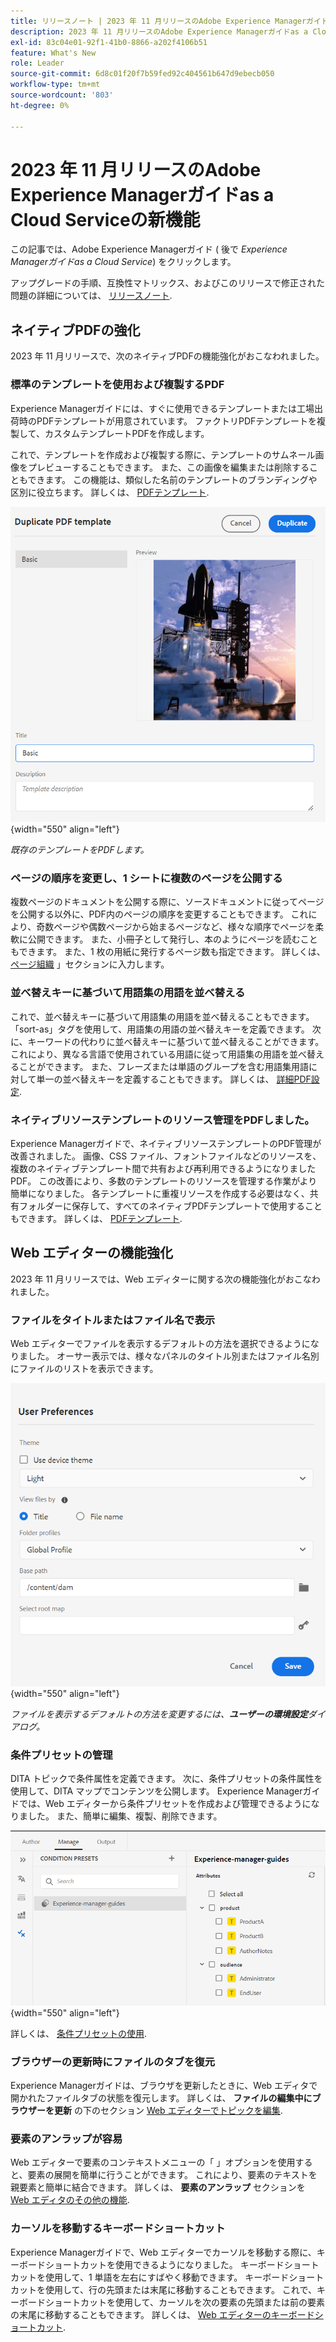 ```yaml
---
title: リリースノート | 2023 年 11 月リリースのAdobe Experience Managerガイドの新機能
description: 2023 年 11 月リリースのAdobe Experience Managerガイドas a Cloud Serviceの新機能および機能強化について説明します。
exl-id: 83c04e01-92f1-41b0-8866-a202f4106b51
feature: What's New
role: Leader
source-git-commit: 6d8c01f20f7b59fed92c404561b647d9ebecb050
workflow-type: tm+mt
source-wordcount: '803'
ht-degree: 0%

---
```


# 2023 年 11 月リリースのAdobe Experience Managerガイドas a Cloud Serviceの新機能

この記事では、Adobe Experience Managerガイド ( 後で *Experience Managerガイドas a Cloud Service*) をクリックします。

アップグレードの手順、互換性マトリックス、およびこのリリースで修正された問題の詳細については、 [リリースノート](release-notes-2023-11-0.md).

## ネイティブPDFの強化

2023 年 11 月リリースで、次のネイティブPDFの機能強化がおこなわれました。

### 標準のテンプレートを使用および複製するPDF

Experience Managerガイドには、すぐに使用できるテンプレートまたは工場出荷時のPDFテンプレートが用意されています。 ファクトリPDFテンプレートを複製して、カスタムテンプレートPDFを作成します。

これで、テンプレートを作成および複製する際に、テンプレートのサムネール画像をプレビューすることもできます。 また、この画像を編集または削除することもできます。 この機能は、類似した名前のテンプレートのブランディングや区別に役立ちます。
詳しくは、 [PDFテンプレート](../native-pdf/pdf-template.md).

![複製PDFテンプレートダイアログ](assets/duplicate-template.png){width="550" align="left"}

*既存のテンプレートをPDFします。*


### ページの順序を変更し、1 シートに複数のページを公開する

複数ページのドキュメントを公開する際に、ソースドキュメントに従ってページを公開する以外に、PDF内のページの順序を変更することもできます。  これにより、奇数ページや偶数ページから始まるページなど、様々な順序でページを柔軟に公開できます。 また、小冊子として発行し、本のようにページを読むこともできます。 また、1 枚の用紙に発行するページ数も指定できます。 詳しくは、 [ページ組織](../native-pdf/components-pdf-template.md#page-organization) 」セクションに入力します。

### 並べ替えキーに基づいて用語集の用語を並べ替える

これで、並べ替えキーに基づいて用語集の用語を並べ替えることもできます。 「sort-as」タグを使用して、用語集の用語の並べ替えキーを定義できます。 次に、キーワードの代わりに並べ替えキーに基づいて並べ替えることができます。 これにより、異なる言語で使用されている用語に従って用語集の用語を並べ替えることができます。 また、フレーズまたは単語のグループを含む用語集用語に対して単一の並べ替えキーを定義することもできます。
詳しくは、 [詳細PDF設定](../native-pdf/components-pdf-template.md#advanced-pdf-settings).


### ネイティブリソーステンプレートのリソース管理をPDFしました。

Experience Managerガイドで、ネイティブリソーステンプレートのPDF管理が改善されました。 画像、CSS ファイル、フォントファイルなどのリソースを、複数のネイティブテンプレート間で共有および再利用できるようになりましたPDF。 この改善により、多数のテンプレートのリソースを管理する作業がより簡単になりました。 各テンプレートに重複リソースを作成する必要はなく、共有フォルダーに保存して、すべてのネイティブPDFテンプレートで使用することもできます。
詳しくは、 [PDFテンプレート](../native-pdf/pdf-template.md).

## Web エディターの機能強化

2023 年 11 月リリースでは、Web エディターに関する次の機能強化がおこなわれました。


### ファイルをタイトルまたはファイル名で表示

Web エディターでファイルを表示するデフォルトの方法を選択できるようになりました。 オーサー表示では、様々なパネルのタイトル別またはファイル名別にファイルのリストを表示できます。

![ユーザーの環境設定ダイアログ](assets/user-preferences-2311.png){width="550" align="left"}

*ファイルを表示するデフォルトの方法を変更するには、**ユーザーの環境設定**ダイアログ。*


### 条件プリセットの管理

DITA トピックで条件属性を定義できます。 次に、条件プリセットの条件属性を使用して、DITA マップでコンテンツを公開します。 Experience Managerガイドでは、Web エディターから条件プリセットを作成および管理できるようになりました。 また、簡単に編集、複製、削除できます。

![Web エディターの「管理」タブからの条件プリセット ](assets/web-editor-manage-condition-presets.png){width="550" align="left"}

詳しくは、 [条件プリセットの使用](../user-guide/generate-output-use-condition-presets.md).

### ブラウザーの更新時にファイルのタブを復元

Experience Managerガイドは、ブラウザを更新したときに、Web エディタで開かれたファイルタブの状態を復元します。 詳しくは、 **ファイルの編集中にブラウザーを更新** の下のセクション [Web エディターでトピックを編集](../user-guide/web-editor-edit-topics.md).

### 要素のアンラップが容易

Web エディターで要素のコンテキストメニューの「 」オプションを使用すると、要素の展開を簡単に行うことができます。 これにより、要素のテキストを親要素と簡単に結合できます。
詳しくは、 **要素のアンラップ** セクションを [Web エディタのその他の機能](../user-guide/web-editor-other-features.md).

### カーソルを移動するキーボードショートカット

Experience Managerガイドで、Web エディターでカーソルを移動する際に、キーボードショートカットを使用できるようになりました。 キーボードショートカットを使用して、1 単語を左右にすばやく移動できます。 キーボードショートカットを使用して、行の先頭または末尾に移動することもできます。
これで、キーボードショートカットを使用して、カーソルを次の要素の先頭または前の要素の末尾に移動することもできます。
詳しくは、 [Web エディターのキーボードショートカット](../user-guide/web-editor-keyboard-shortcuts.md).
